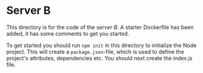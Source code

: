 # Server B

This directory is for the code of the _server B_. A starter Dockerfile has been added, it has some comments to get you started.

To get started you should run `npm init` in this directory to initialize the Node project. This will create a `package.json`-file, 
which is used to define the project's attributes, dependencies etc. You should next create the index.js file.
